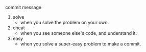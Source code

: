 
commit message

1. solve
   - when you solve the problem on your own. 
2. cheat
   - when you see someone else's code, and understand it. 
3. easy
   - when you solve a super-easy problem to make a commit.
